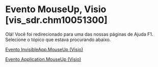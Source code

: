 
# Evento MouseUp, Visio [vis_sdr.chm10051300]

Olá! Você foi redirecionado para uma das nossas páginas de Ajuda F1. Selecione o tópico que estava procurando abaixo.

[Evento InvisibleApp.MouseUp (Visio)](http://msdn.microsoft.com/library/901e3276-2286-759c-01d7-75eb559ace70%28Office.15%29.aspx)

[Evento Application.MouseUp (Visio)](http://msdn.microsoft.com/library/8ca78f5e-5287-0ef5-57ea-d7d116f45ff0%28Office.15%29.aspx)

